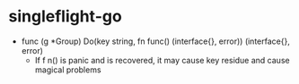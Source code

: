 # singleflight-go

- func (g *Group) Do(key string, fn func() (interface{}, error)) (interface{}, error)
    - If f
    n() is panic and is recovered, it may cause key residue and cause magical problems